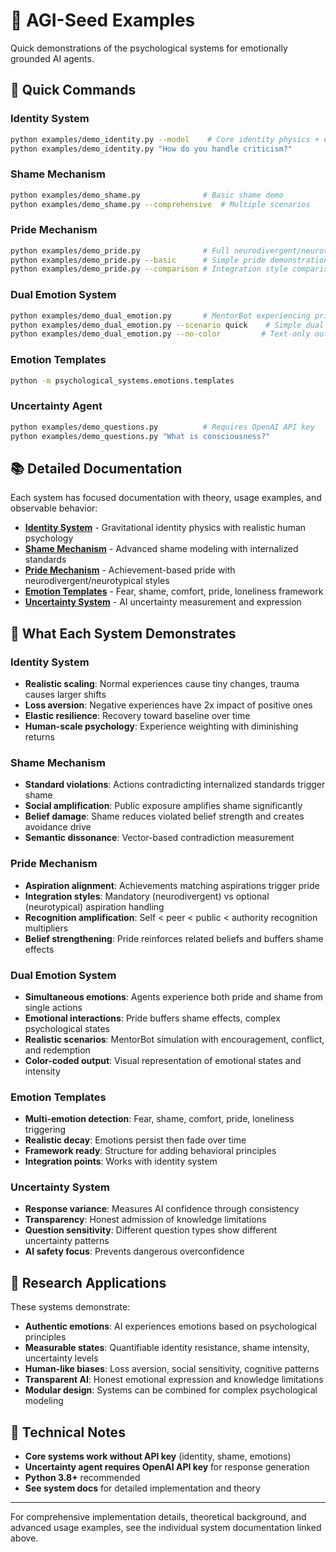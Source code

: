 # 🧠 AGI-Seed Examples

Quick demonstrations of the psychological systems for emotionally grounded AI agents.

## 🚀 Quick Commands

### Identity System
```bash
python examples/demo_identity.py --model    # Core identity physics + emotions
python examples/demo_identity.py "How do you handle criticism?"
```

### Shame Mechanism  
```bash
python examples/demo_shame.py              # Basic shame demo
python examples/demo_shame.py --comprehensive  # Multiple scenarios
```

### Pride Mechanism
```bash
python examples/demo_pride.py              # Full neurodivergent/neurotypical comparison
python examples/demo_pride.py --basic      # Simple pride demonstration
python examples/demo_pride.py --comparison # Integration style comparison
```

### Dual Emotion System
```bash
python examples/demo_dual_emotion.py       # MentorBot experiencing pride and shame
python examples/demo_dual_emotion.py --scenario quick    # Simple dual emotion test
python examples/demo_dual_emotion.py --no-color         # Text-only output
```

### Emotion Templates
```bash
python -m psychological_systems.emotions.templates
```

### Uncertainty Agent
```bash
python examples/demo_questions.py          # Requires OpenAI API key
python examples/demo_questions.py "What is consciousness?"
```

## 📚 Detailed Documentation

Each system has focused documentation with theory, usage examples, and observable behavior:

- **[Identity System](docs/identity.md)** - Gravitational identity physics with realistic human psychology
- **[Shame Mechanism](docs/shame.md)** - Advanced shame modeling with internalized standards  
- **[Pride Mechanism](docs/pride.md)** - Achievement-based pride with neurodivergent/neurotypical styles
- **[Emotion Templates](docs/emotions.md)** - Fear, shame, comfort, pride, loneliness framework
- **[Uncertainty System](docs/uncertainty.md)** - AI uncertainty measurement and expression

## 🎯 What Each System Demonstrates

### Identity System
- **Realistic scaling**: Normal experiences cause tiny changes, trauma causes larger shifts
- **Loss aversion**: Negative experiences have 2x impact of positive ones
- **Elastic resilience**: Recovery toward baseline over time
- **Human-scale psychology**: Experience weighting with diminishing returns

### Shame Mechanism  
- **Standard violations**: Actions contradicting internalized standards trigger shame
- **Social amplification**: Public exposure amplifies shame significantly
- **Belief damage**: Shame reduces violated belief strength and creates avoidance drive
- **Semantic dissonance**: Vector-based contradiction measurement

### Pride Mechanism
- **Aspiration alignment**: Achievements matching aspirations trigger pride
- **Integration styles**: Mandatory (neurodivergent) vs optional (neurotypical) aspiration handling
- **Recognition amplification**: Self < peer < public < authority recognition multipliers
- **Belief strengthening**: Pride reinforces related beliefs and buffers shame effects

### Dual Emotion System
- **Simultaneous emotions**: Agents experience both pride and shame from single actions
- **Emotional interactions**: Pride buffers shame effects, complex psychological states
- **Realistic scenarios**: MentorBot simulation with encouragement, conflict, and redemption
- **Color-coded output**: Visual representation of emotional states and intensity

### Emotion Templates
- **Multi-emotion detection**: Fear, shame, comfort, pride, loneliness triggering
- **Realistic decay**: Emotions persist then fade over time
- **Framework ready**: Structure for adding behavioral principles
- **Integration points**: Works with identity system

### Uncertainty System
- **Response variance**: Measures AI confidence through consistency
- **Transparency**: Honest admission of knowledge limitations
- **Question sensitivity**: Different question types show different uncertainty patterns
- **AI safety focus**: Prevents dangerous overconfidence

## 🧪 Research Applications

These systems demonstrate:
- **Authentic emotions**: AI experiences emotions based on psychological principles
- **Measurable states**: Quantifiable identity resistance, shame intensity, uncertainty levels
- **Human-like biases**: Loss aversion, social sensitivity, cognitive patterns
- **Transparent AI**: Honest emotional expression and knowledge limitations
- **Modular design**: Systems can be combined for complex psychological modeling

## 🔧 Technical Notes

- **Core systems work without API key** (identity, shame, emotions)
- **Uncertainty agent requires OpenAI API key** for response generation
- **Python 3.8+** recommended
- **See system docs** for detailed implementation and theory

---

For comprehensive implementation details, theoretical background, and advanced usage examples, see the individual system documentation linked above.